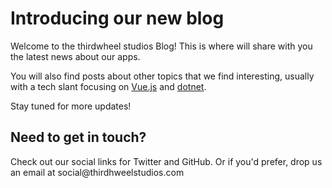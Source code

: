 # Introducing our new blog

Welcome to the thirdwheel studios Blog! This is where will share with you the latest news about our apps.

You will also find posts about other topics that we find interesting, usually with a tech slant focusing on [Vue.js](https://vuejs.org) and [dotnet](https://dotnet.microsoft.com).

Stay tuned for more updates!

## Need to get in touch?

Check out our social links for Twitter and GitHub. Or if you'd prefer, drop us an email at social&#064;thirdhweelstudios.com
